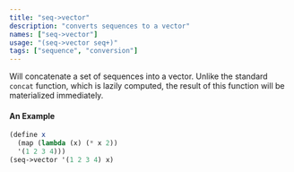 ```yaml
---
title: "seq->vector"
description: "converts sequences to a vector"
names: ["seq->vector"]
usage: "(seq->vector seq+)"
tags: ["sequence", "conversion"]
---
```


Will concatenate a set of sequences into a vector. Unlike the standard `concat` function, which is lazily computed, the result of this function will be materialized immediately.

#### An Example

```scheme
(define x
  (map (lambda (x) (* x 2))
  '(1 2 3 4)))
(seq->vector '(1 2 3 4) x)
```
